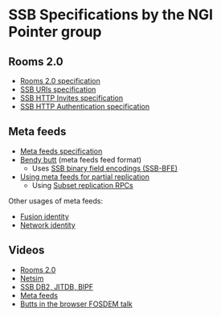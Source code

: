 # SSB Specifications by the NGI Pointer group

## Rooms 2.0

- [Rooms 2.0 specification](https://ssb-ngi-pointer.github.io/rooms2)
- [SSB URIs specification](https://github.com/ssb-ngi-pointer/ssb-uri-spec)
- [SSB HTTP Invites specification](https://ssb-ngi-pointer.github.io/ssb-http-invite-spec)
- [SSB HTTP Authentication specification](https://ssb-ngi-pointer.github.io/ssb-http-auth-spec)

## Meta feeds

- [Meta feeds specification](https://github.com/ssb-ngi-pointer/ssb-meta-feed-spec)
- [Bendy butt](https://github.com/ssb-ngi-pointer/bendy-butt-spec) (meta feeds feed format)
  - Uses [SSB binary field encodings (SSB-BFE)](https://github.com/ssb-ngi-pointer/ssb-binary-field-encodings-spec)
- [Using meta feeds for partial replication](https://github.com/ssb-ngi-pointer/ssb-secure-partial-replication-spec)
  - Using [Subset replication RPCs](https://github.com/ssb-ngi-pointer/ssb-subset-replication-spec)

Other usages of meta feeds:

- [Fusion identity](https://github.com/ssb-ngi-pointer/fusion-identity-spec)
- [Network identity](https://github.com/ssb-ngi-pointer/ssb-network-identity-spec)

## Videos

- [Rooms 2.0](https://hooktube.com/watch?v=W5p0y_MWwDE)
- [Netsim](https://hooktube.com/watch?v=JbmUSSH6v1w)
- [SSB DB2, JITDB, BIPF](https://hooktube.com/watch?v=efzJheWQey8)
- [Meta feeds](https://hooktube.com/watch?v=LKr208wpr6Y)
- [Butts in the browser FOSDEM talk](https://hooktube.com/watch?v=1iL43jj6IM0)
